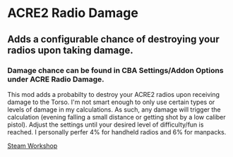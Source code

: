 # ACRE2 Radio Damage
## Adds a configurable chance of destroying your radios upon taking damage.

### Damage chance can be found in CBA Settings/Addon Options under ACRE Radio Damage.

This mod adds a probabilty to destroy your ACRE2 radios upon receiving damage to the Torso. I'm not smart enough to only use certain types or levels of damage in my calculations. As such, any damage will trigger the calculation (evening falling a small distance or getting shot by a low caliber pistol). Adjust the settings until your desired level of difficulty/fun is reached. I personally perfer 4% for handheld radios and 6% for manpacks.

[Steam Workshop](https://steamcommunity.com/sharedfiles/filedetails/?id=2861958304)
